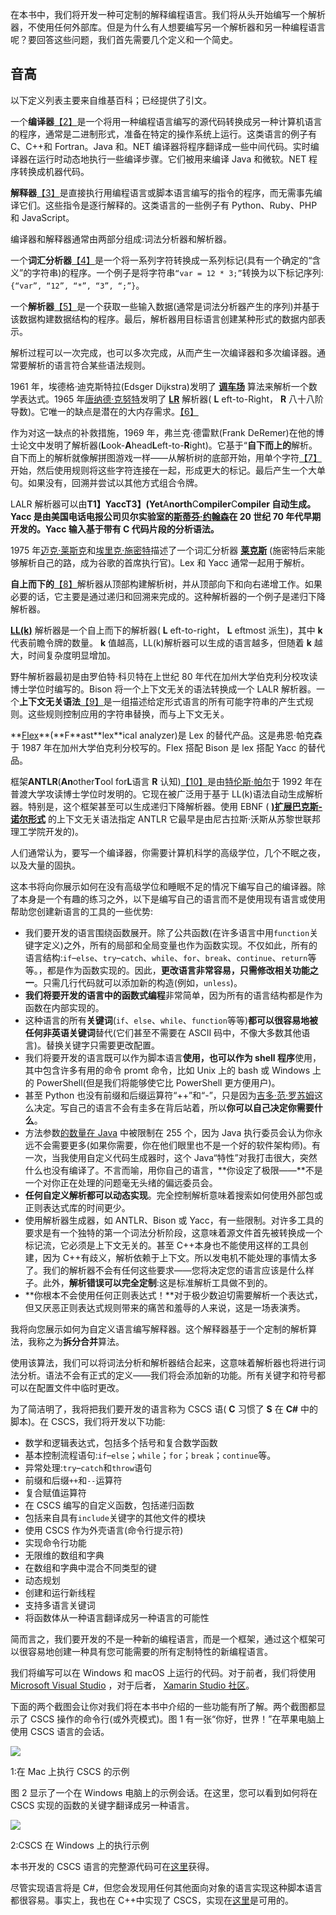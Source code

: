 在本书中，我们将开发一种可定制的解释编程语言。我们将从头开始编写一个解析器，不使用任何外部库。但是为什么有人想要编写另一个解析器和另一种编程语言呢？要回答这些问题，我们首先需要几个定义和一个简史。

## 音高

以下定义列表主要来自维基百科；已经提供了引文。

一个**编译器**[【2】](8.html#_ftn2)是一个将用一种编程语言编写的源代码转换成另一种计算机语言的程序，通常是二进制形式，准备在特定的操作系统上运行。这类语言的例子有 C、C++和 Fortran。Java 和。NET 编译器将程序翻译成一些中间代码。实时编译器在运行时动态地执行一些编译步骤。它们被用来编译 Java 和微软。NET 程序转换成机器代码。

**解释器**[【3】](8.html#_ftn3)是直接执行用编程语言或脚本语言编写的指令的程序，而无需事先编译它们。这些指令是逐行解释的。这类语言的一些例子有 Python、Ruby、PHP 和 JavaScript。

编译器和解释器通常由两部分组成:词法分析器和解析器。

一个**词汇分析器**[【4】](8.html#_ftn4)是一个将一系列字符转换成一系列标记(具有一个确定的“含义”的字符串)的程序。一个例子是将字符串`“var = 12 * 3;”`转换为以下标记序列:`{“var”, “12”, “*”, “3”, “;”}`。

一个**解析器**[【5】](8.html#_ftn5)是一个获取一些输入数据(通常是词法分析器产生的序列)并基于该数据构建数据结构的程序。最后，解析器用目标语言创建某种形式的数据内部表示。

解析过程可以一次完成，也可以多次完成，从而产生一次编译器和多次编译器。通常要解析的语言符合某些语法规则。

1961 年，埃德格·迪克斯特拉(Edsger Dijkstra)发明了 **[调车场](https://en.wikipedia.org/wiki/Shunting-yard_algorithm)** 算法来解析一个数学表达式。1965 年[唐纳德·克努特](https://en.wikipedia.org/wiki/Donald_Knuth)发明了 **[LR](https://en.wikipedia.org/wiki/LR_parser)** 解析器( **L** eft-to-Right， **R** 八十八阶导数)。它唯一的缺点是潜在的大内存需求。[【6】](8.html#_ftn6)

作为对这一缺点的补救措施，1969 年，弗兰克·德雷默(Frank DeRemer)在他的博士论文中发明了解析器(**L**ook-**A**head**L**eft-to-**R**ight)。它基于“**自下而上的**解析。自下而上的解析就像解拼图游戏一样——从解析树的底部开始，用单个字符[【7】](8.html#_ftn7)开始，然后使用规则将这些字符连接在一起，形成更大的标记。最后产生一个大单句。如果没有，回溯并尝试以其他方式组合令牌。

LALR 解析器可以由**T1】YaccT3】(**Y**et**A**north**C**ompiler**C**ompiler 自动生成。Yacc 是由美国电话电报公司贝尔实验室的[斯蒂芬·约翰森](https://en.wikipedia.org/wiki/Stephen_C._Johnson)在 20 世纪 70 年代早期开发的。Yacc 输入基于带有 C 代码片段的分析语法。**

1975 年[迈克·莱斯克](https://en.wikipedia.org/wiki/Mike_Lesk)和[埃里克·施密特](https://en.wikipedia.org/wiki/Eric_Schmidt)描述了一个词汇分析器 **[莱克斯](https://en.wikipedia.org/wiki/Lex_(software))** (施密特后来能够解析自己的路，成为谷歌的首席执行官)。Lex 和 Yacc 通常一起用于解析。

**自上而下的**[【8】](8.html#_ftn8)解析器从顶部构建解析树，并从顶部向下和向右递增工作。如果必要的话，它主要是通过递归和回溯来完成的。这种解析器的一个例子是递归下降解析器。

**[LL(k)](https://en.wikipedia.org/wiki/LL_parser)** 解析器是一个自上而下的解析器( **L** eft-to-right， **L** eftmost 派生)，其中 **k** 代表前瞻令牌的数量。 **k** 值越高，LL(k)解析器可以生成的语言越多，但随着 **k** 越大，时间复杂度明显增加。

野牛解析器最初是由罗伯特·科贝特在上世纪 80 年代在加州大学伯克利分校攻读博士学位时编写的。Bison 将一个上下文无关的语法转换成一个 LALR 解析器。一个**上下文无关语法**[【9】](8.html#_ftn9)是一组描述给定形式语言的所有可能字符串的产生式规则。这些规则控制应用的字符串替换，而与上下文无关。

**[Flex](https://en.wikipedia.org/wiki/Flex_(lexical_analyser_generator))**(**F**ast**lex**ical analyzer)是 Lex 的替代产品。这是弗恩·帕克森于 1987 年在加州大学伯克利分校写的。Flex 搭配 Bison 是 lex 搭配 Yacc 的替代品。

框架**ANTLR**(**An**other**T**ool for**L**语言 **R** 认知)[【10】](8.html#_ftn10)是由[特伦斯·帕尔](https://en.wikipedia.org/wiki/Terence_Parr)于 1992 年在普渡大学攻读博士学位时发明的。它现在被广泛用于基于 LL(k)语法自动生成解析器。特别是，这个框架甚至可以生成递归下降解析器。使用 EBNF ( **[)扩展巴克斯-诺尔形式](https://en.wikipedia.org/wiki/Extended_Backus%E2%80%93Naur_form)** 的上下文无关语法指定 ANTLR 它最早是由尼古拉斯·沃斯从苏黎世联邦理工学院开发的)。

人们通常认为，要写一个编译器，你需要计算机科学的高级学位，几个不眠之夜，以及大量的固执。

这本书将向你展示如何在没有高级学位和睡眠不足的情况下编写自己的编译器。除了本身是一个有趣的练习之外，以下是编写自己的语言而不是使用现有语言或使用帮助您创建新语言的工具的一些优势:

*   我们要开发的语言围绕函数展开。除了公共函数(在许多语言中用`function`关键字定义)之外，所有的局部和全局变量也作为函数实现。不仅如此，所有的语言结构:`if`–`else`、`try`–`catch`、`while`、`for`、`break`、`continue`、`return`等等。，都是作为函数实现的。因此，**更改语言非常容易，只需修改相关功能之一**。只需几行代码就可以添加新的构造(例如，`unless`)。
*   **我们将要开发的语言中的函数式编程**非常简单，因为所有的语言结构都是作为函数在内部实现的。
*   这种语言的所有**关键词**(`if`、`else`、`while`、`function`等等)**都可以很容易地被任何非英语关键词**替代(它们甚至不需要在 ASCII 码中，不像大多数其他语言)。替换关键字只需要更改配置。
*   我们将要开发的语言既可以作为脚本语言**使用，也可以作为 shell 程序**使用，其中包含许多有用的命令 promt 命令，比如 Unix 上的 bash 或 Windows 上的 PowerShell(但是我们将能够使它比 PowerShell 更方便用户)。
*   甚至 Python 也没有前缀和后缀运算符“++”和“-”，只是因为[吉多·范·罗苏姆](https://en.wikipedia.org/wiki/Guido_van_Rossum)这么决定。写自己的语言不会有圭多在背后站着，所以**你可以自己决定你需要什么**。
*   方法参数[的数量在 Java](https://docs.oracle.com/javase/8/docs/api/java/lang/invoke/MethodHandle.html) 中被限制在 255 个，因为 Java 执行委员会认为你永远不会需要更多(如果你需要，你在他们眼里也不是一个好的软件架构师)。有一次，当我使用自定义代码生成器时，这个 Java“特性”对我打击很大，突然什么也没有编译了。不言而喻，用你自己的语言，**你设定了极限——**不是一个对你正在处理的问题毫无头绪的偏远委员会。
*   **任何自定义解析都可以动态实现**。完全控制解析意味着搜索如何使用外部包或正则表达式库的时间更少。
*   使用解析器生成器，如 ANTLR、Bison 或 Yacc，有一些限制。对许多工具的要求是有一个独特的第一个词法分析阶段，这意味着源文件首先被转换成一个标记流，它必须是上下文无关的。甚至 C++本身也不能使用这样的工具创建，因为 C++有歧义，解析依赖于上下文。所以发电机不能处理的事情太多了。我们的解析器不会有任何这些要求——您将决定您的语言应该是什么样子。此外，**解析错误可以完全定制**:这是标准解析工具做不到的。
*   **你根本不会使用任何正则表达式！**对于极少数迫切需要解析一个表达式，但又厌恶正则表达式规则带来的痛苦和羞辱的人来说，这是一场表演秀。

我将向您展示如何为自定义语言编写解释器。这个解释器基于一个定制的解析算法，我称之为**拆分合并**算法。

使用该算法，我们可以将词法分析和解析器结合起来，这意味着解析器也将进行词法分析。语法不会有正式的定义——我们将会添加新的功能。所有关键字和符号都可以在配置文件中临时更改。

为了简洁明了，我将把我们要开发的语言称为 CSCS 语( **C** 习惯了 **S** 在 **C#** 中的脚本)。在 CSCS，我们将开发以下功能:

*   数学和逻辑表达式，包括多个括号和复合数学函数
*   基本控制流程语句:`if`–`else`；`while`；`for`；`break`；`continue`等。
*   异常处理:`try`–`catch`和`throw`语句
*   前缀和后缀`++`和`--`运算符
*   复合赋值运算符
*   在 CSCS 编写的自定义函数，包括递归函数
*   包括来自具有`include`关键字的其他文件的模块
*   使用 CSCS 作为外壳语言(命令行提示符)
*   实现命令行功能
*   无限维的数组和字典
*   在数组和字典中混合不同类型的键
*   动态规划
*   创建和运行新线程
*   支持多语言关键词
*   将函数体从一种语言翻译成另一种语言的可能性

简而言之，我们要开发的不是一种新的编程语言，而是一个框架，通过这个框架可以很容易地创建一种具有您可能需要的所有定制特性的新编程语言。

我们将编写可以在 Windows 和 macOS 上运行的代码。对于前者，我们将使用 [Microsoft Visual Studio](https://www.visualstudio.com/downloads/) ，对于后者， [Xamarin Studio 社区](https://www.xamarin.com/download)。

下面的两个截图会让你对我们将在本书中介绍的一些功能有所了解。两个截图都显示了 CSCS 操作的命令行(或外壳模式)。图 1 有一张“你好，世界！”在苹果电脑上使用 CSCS 语言的会话。

![](../Images/image001.png)

 1:在 Mac 上执行 CSCS 的示例

图 2 显示了一个在 Windows 电脑上的示例会话。在这里，您可以看到如何将在 CSCS 实现的函数的关键字翻译成另一种语言。

![](../Images/image002.jpg)

2:CSCS 在 Windows 上的执行示例

本书开发的 CSCS 语言的完整源代码可在[这里](https://github.com/vassilych/cscs)获得。

尽管实现语言将是 C#，但您会发现用任何其他面向对象的语言实现这种脚本语言都很容易。事实上，我也在 C++中实现了 CSCS，实现在[这里](https://github.com/vassilych/cscscpp)是可用的。